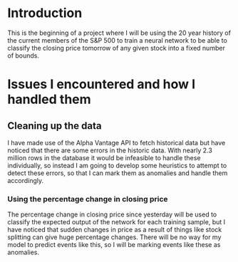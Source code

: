 # Introduction
This is the beginning of a project where I will be using the 20 year history of the current members of the S&P 500 to train a neural network to be able to classify the closing price tomorrow of any given stock into a fixed number of bounds.
# Issues I encountered and how I handled them
## Cleaning up the data
I have made use of the Alpha Vantage API to fetch historical data but have noticed that there are some errors in the historic data. With nearly 2.3 million rows in the database it would be infeasible to handle these individually, so instead I am going to develop some heuristics to attempt to detect these errors, so that I can mark them as anomalies and handle them accordingly.
### Using the percentage change in closing price
The percentage change in closing price since yesterday will be used to classify the expected output of the network for each training sample, but I have noticed that sudden changes in price as a result of things like stock splitting can give huge percentage changes. There will be no way for my model to predict events like this, so I will be marking events like these as anomalies.
